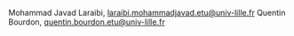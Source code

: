 Mohammad Javad Laraibi, laraibi.mohammadjavad.etu@univ-lille.fr
Quentin Bourdon, quentin.bourdon.etu@univ-lille.fr
